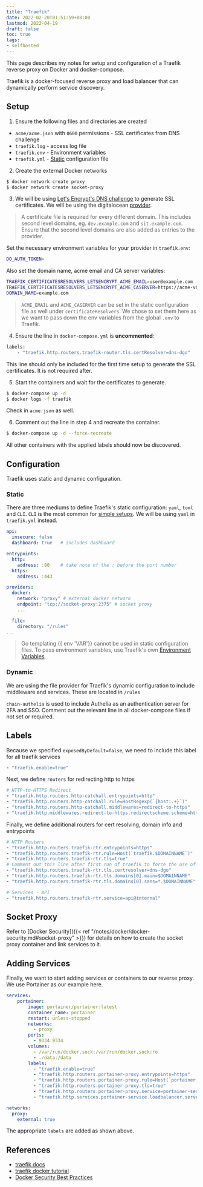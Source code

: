 ```yaml
---
title: "Traefik"
date: 2022-02-20T01:51:59+08:00
lastmod: 2022-04-19
draft: false
toc: true
tags:
- selfhosted
---
```


This page describes my notes for setup and configuration of a Traefik reverse
proxy on Docker and docker-compose.

Traefik is a docker-focused reverse proxy and load balancer that can dynamically
perform service discovery.

## Setup
1. Ensure the following files and directories are created
- `acme/acme.json` with `0600` permissions - SSL certificates from DNS challenge
- `traefik.log` - access log file
- `traefik.env` - Environment variables
- `traefik.yml` - [Static](#static) configuration file

2. Create the external Docker networks

```bash
$ docker network create proxy
$ docker network create socket-proxy
```

3. We will be using [Let's Encrypt's DNS
   challenge](https://letsencrypt.org/docs/challenge-types/) to generate SSL
   certificates. We will be using the digitalocean
   [provider](https://doc.traefik.io/traefik/https/acme/#providers).

>A certificate file is required for every different domain. This includes second
>level domains, eg. `dev.example.com` and `sit.example.com`. Ensure that the
>second level domains are also added as entries to the provider.

Set the necessary environment variables for your provider in `traefik.env`:

```bash
DO_AUTH_TOKEN=
```

Also set the domain name, acme email and CA server variables:

```bash
TRAEFIK_CERTIFICATESRESOLVERS_LETSENCRYPT_ACME_EMAIL=user@example.com
TRAEFIK_CERTIFICATESRESOLVERS_LETSENCRYPT_ACME_CASERVER=https://acme-v02.api.letsencrypt.org/directory
DOMAIN_NAME=example.com
```

>`ACME_EMAIL` and `ACME_CASERVER` can be set in the static configuration file as
>well under `certificateResolvers`. We chose to set them here as we want to pass
>down the env variables from the global `.env` to Traefik.

4. Ensure the line in `docker-compose.yml` is **uncommented**:

```bash
labels:
	- "traefik.http.routers.traefik-router.tls.certResolver=dns-dgo"
```

This line should only be included for the first time setup to generate the SSL
certificates. It is not required after.

5. Start the containers and wait for the certificates to generate.

```bash
$ docker-compose up -d
$ docker logs -f traefik
```

Check in `acme.json` as well.

6. Comment out the line in step 4 and recreate the container.

```bash
$ docker-compose up -d --force-recreate
```

All other containers with the applied labels should now be discovered.

## Configuration
Traefik uses static and dynamic configuration.

### Static
There are three mediums to define Traefik's static configuration: `yaml`, `toml` and `CLI`. `CLI` is the most common for [simple setups](https://doc.traefik.io/traefik/user-guides/docker-compose/basic-example/). We will be using `yaml` in `traefik.yml` instead.

```yaml
api:
  insecure: false
  dashboard: true   # includes dashboard

entrypoints:
  http:
    address: :80    # take note of the : before the port number
  https:
    address: :443

providers:
  docker:
    network: "proxy" # external docker network
    endpoint: "tcp://socket-proxy:2375" # socket proxy
    ...

  file:
    directory: "/rules"
...
```

>Go templating {{ env 'VAR'}} cannot be used in static configuration files. To
>pass environment variables, use Traefik's own [Environment
>Variables](https://doc.traefik.io/traefik/reference/static-configuration/env/).

### Dynamic

We are using the file provider for Traefik's dynamic configuration to include
middleware and services. These are located in `/rules`

`chain-authelia` is used to include Authelia as an authentication server for
2FA and SSO. Comment out the relevant line in all docker-compose files if not
set or required.

## Labels

Because we specified `exposedByDefault=false`, we need to include this label for
all traefik services

```yaml
- "traefik.enable=true"
```

Next, we define `routers` for redirecting http to https

```yaml
# HTTP-to-HTTPS Redirect
- "traefik.http.routers.http-catchall.entrypoints=http"
- "traefik.http.routers.http-catchall.rule=HostRegexp(`{host:.+}`)"
- "traefik.http.routers.http-catchall.middlewares=redirect-to-https"
- "traefik.http.middlewares.redirect-to-https.redirectscheme.scheme=https"
```

Finally, we define additional routers for cert resolving, domain info and entrypoints

```yaml
# HTTP Routers
- "traefik.http.routers.traefik-rtr.entrypoints=https"
- "traefik.http.routers.traefik-rtr.rule=Host(`traefik.$DOMAINNAME`)"
- "traefik.http.routers.traefik-rtr.tls=true"
# Comment out this line after first run of traefik to force the use of wildcard certs
- "traefik.http.routers.traefik-rtr.tls.certresolver=dns-dgo"
- "traefik.http.routers.traefik-rtr.tls.domains[0].main=$DOMAINNAME"
- "traefik.http.routers.traefik-rtr.tls.domains[0].sans=*.$DOMAINNAME"

# Services - API
- "traefik.http.routers.traefik-rtr.service=api@internal"
```

## Socket Proxy

Refer to [Docker Security]({{< ref
"/notes/docker/docker-security.md#socket-proxy" >}}) for details on how to
create the socket proxy container and link services to it.

## Adding Services

Finally, we want to start adding services or containers to our reverse proxy. We
use Portainer as our example here.

```yaml
services:
	portainer:
		image: portainer/portainer:latest
		container_name: portainer
		restart: unless-stopped
		networks:
		  - proxy
		ports:
		  - 9334:9334
		volumes:
		  - /var/run/docker.sock:/var/run/docker.sock:ro
		  - ./data:/data
		labels:
		  - "traefik.enable=true"
		  - "traefik.http.routers.portainer-proxy.entrypoints=https"
		  - "traefik.http.routers.portainer-proxy.rule=Host(`portainer.$DOMAINNAME`)"
		  - "traefik.http.routers.portainer-proxy.tls=true"
		  - "traefik.http.routers.portainer-proxy.service=portainer-service"
		  - "traefik.http.services.portainer-service.loadbalancer.server.port=9334"

networks:
  proxy:
    external: true
```

The appropriate `labels` are added as shown above.

## References
- [traefik docs](https://doc.traefik.io/traefik/user-guides/docker-compose/acme-dns/)
- [traefik docker tutorial](https://www.smarthomebeginner.com/traefik-2-docker-tutorial/)
- [Docker Security Best Practices](https://www.smarthomebeginner.com/traefik-docker-security-best-practices/#9_Use_a_Docker_Socket_Proxy)

